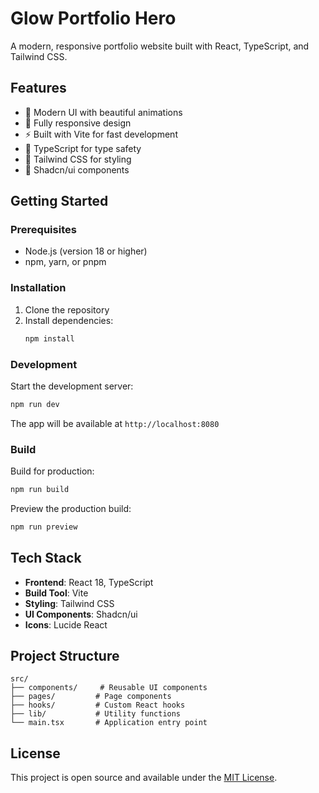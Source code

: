 # Glow Portfolio Hero

A modern, responsive portfolio website built with React, TypeScript, and Tailwind CSS.

## Features

- 🎨 Modern UI with beautiful animations
- 📱 Fully responsive design
- ⚡ Built with Vite for fast development
- 🎯 TypeScript for type safety
- 🎨 Tailwind CSS for styling
- 🔧 Shadcn/ui components

## Getting Started

### Prerequisites

- Node.js (version 18 or higher)
- npm, yarn, or pnpm

### Installation

1. Clone the repository
2. Install dependencies:
   ```bash
   npm install
   ```

### Development

Start the development server:
```bash
npm run dev
```

The app will be available at `http://localhost:8080`

### Build

Build for production:
```bash
npm run build
```

Preview the production build:
```bash
npm run preview
```

## Tech Stack

- **Frontend**: React 18, TypeScript
- **Build Tool**: Vite
- **Styling**: Tailwind CSS
- **UI Components**: Shadcn/ui
- **Icons**: Lucide React

## Project Structure

```
src/
├── components/     # Reusable UI components
├── pages/         # Page components
├── hooks/         # Custom React hooks
├── lib/           # Utility functions
└── main.tsx       # Application entry point
```

## License

This project is open source and available under the [MIT License](LICENSE).
